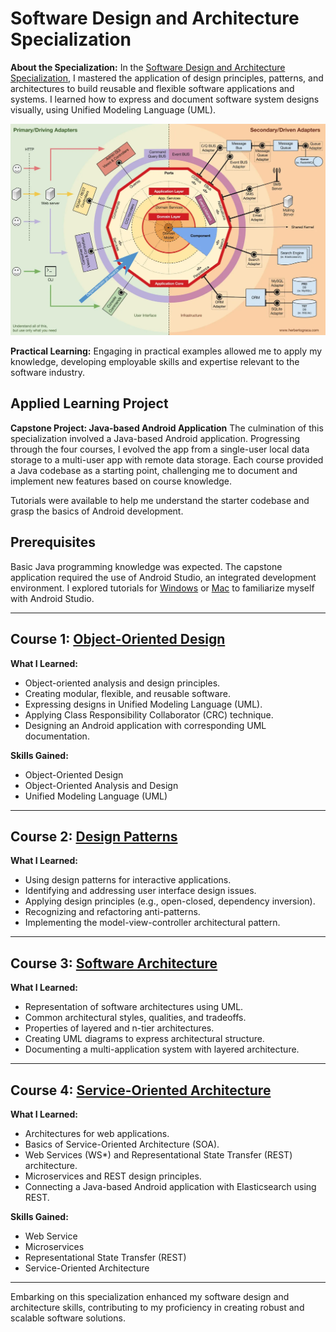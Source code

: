 # Software Design and Architecture Specialization

**About the Specialization:**
In the [Software Design and Architecture Specialization](https://www.ualberta.ca/admissions-programs/online-courses/software-design-and-architecture.html), I mastered the application of design principles, patterns, and architectures to build reusable and flexible software applications and systems. I learned how to express and document software system designs visually, using Unified Modeling Language (UML).

![SDA](https://github.com/Daniel-Andarge/Software-Design-and-Architecture-Specialization--University-of-Alberta/blob/main/SDA.png)

**Practical Learning:**
Engaging in practical examples allowed me to apply my knowledge, developing employable skills and expertise relevant to the software industry.

## Applied Learning Project

**Capstone Project: Java-based Android Application**
The culmination of this specialization involved a Java-based Android application. Progressing through the four courses, I evolved the app from a single-user local data storage to a multi-user app with remote data storage. Each course provided a Java codebase as a starting point, challenging me to document and implement new features based on course knowledge.

Tutorials were available to help me understand the starter codebase and grasp the basics of Android development.

## Prerequisites

Basic Java programming knowledge was expected. The capstone application required the use of Android Studio, an integrated development environment. I explored tutorials for [Windows](link-to-windows-tutorial) or [Mac](link-to-mac-tutorial) to familiarize myself with Android Studio.

---

## Course 1: [Object-Oriented Design](https://github.com/Daniel-Andarge/Software-Design-and-Architecture-Specialization--University-of-Alberta/tree/main/Course-1-Object-Oriented-Design)

**What I Learned:**

- Object-oriented analysis and design principles.
- Creating modular, flexible, and reusable software.
- Expressing designs in Unified Modeling Language (UML).
- Applying Class Responsibility Collaborator (CRC) technique.
- Designing an Android application with corresponding UML documentation.

**Skills Gained:**

- Object-Oriented Design
- Object-Oriented Analysis and Design
- Unified Modeling Language (UML)

---

## Course 2: [Design Patterns](https://github.com/Daniel-Andarge/Software-Design-and-Architecture-Specialization--University-of-Alberta/tree/main/Course-2-Design-Patterns)

**What I Learned:**

- Using design patterns for interactive applications.
- Identifying and addressing user interface design issues.
- Applying design principles (e.g., open-closed, dependency inversion).
- Recognizing and refactoring anti-patterns.
- Implementing the model-view-controller architectural pattern.

---

## Course 3: [Software Architecture](link-to-course-3)

**What I Learned:**

- Representation of software architectures using UML.
- Common architectural styles, qualities, and tradeoffs.
- Properties of layered and n-tier architectures.
- Creating UML diagrams to express architectural structure.
- Documenting a multi-application system with layered architecture.

---

## Course 4: [Service-Oriented Architecture](link-to-course-4)

**What I Learned:**

- Architectures for web applications.
- Basics of Service-Oriented Architecture (SOA).
- Web Services (WS\*) and Representational State Transfer (REST) architecture.
- Microservices and REST design principles.
- Connecting a Java-based Android application with Elasticsearch using REST.

**Skills Gained:**

- Web Service
- Microservices
- Representational State Transfer (REST)
- Service-Oriented Architecture

---

Embarking on this specialization enhanced my software design and architecture skills, contributing to my proficiency in creating robust and scalable software solutions.
